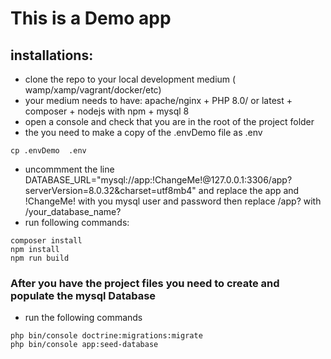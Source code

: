 # This is a Demo app

## installations:

- clone the repo to your local development medium ( wamp/xamp/vagrant/docker/etc)
- your medium needs to have: apache/nginx + PHP 8.0/ or latest + composer + nodejs with npm + mysql 8
- open a console and check that you are in the root of the project folder
- the you need to make a copy of the .envDemo file as .env
```
cp .envDemo  .env
```
- uncommment the line  
DATABASE_URL="mysql://app:!ChangeMe!@127.0.0.1:3306/app?serverVersion=8.0.32&charset=utf8mb4"
and replace the app and !ChangeMe! with you mysql user and password
then replace /app?  with /your_database_name?
- run following commands:
```
composer install
npm install
npm run build
```

### After you have the project files you need to create and populate the mysql Database
- run the following commands
```
php bin/console doctrine:migrations:migrate
php bin/console app:seed-database
```
